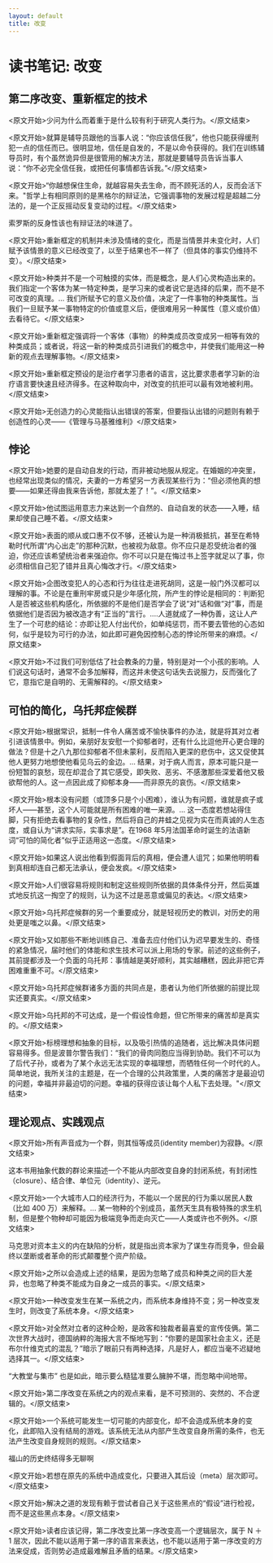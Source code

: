 ```yaml
---
layout: default
title: 改变
---
```


# 读书笔记: 改变


## 第二序改变、重新框定的技术

<原文开始>少问为什么而着重于是什么较有利于研究人类行为。</原文结束>

<原文开始>就算是辅导员跟他的当事人说：“你应该信任我”，他也只能获得缓刑犯一点的信任而已。很明显地，信任是自发的，不是以命令获得的。我们在训练辅导员时，有个虽然诡异但是很管用的解决方法，那就是要辅导员告诉当事人说：“你不必完全信任我，或把任何事情都告诉我。”</原文结束>

<原文开始>“你越想保住生命，就越容易失去生命，而不顾死活的人，反而会活下来。"哲学上有相同原则的是黑格尔的辩证法，它强调事物的发展过程是超越二分法的，是一个正反摇动反复变动的过程。</原文结束>

索罗斯的反身性该也有辩证法的味道了。

<原文开始>重新框定的机制并未涉及情绪的变化，而是当情景并未变化时，人们赋予该情景的意义已经改变了，以至于结果也不一样了（但具体的事实仍维持不变）。</原文结束>

<原文开始>种类并不是一个可触摸的实体，而是概念，是人们心灵构造出来的。我们指定一个客体为某一特定种类，是学习来的或者说它是选择的后果，而不是不可改变的真理。... 我们所赋予它的意义及价值，决定了一件事物的种类属性。当我们一旦赋予某一事物特定的价值或意义后，便很难用另一种属性（意义或价值）去看待它。</原文结束>

<原文开始>重新框定强调将一个客体（事物）的种类成员改变成另一相等有效的种类成员；或者说，将这一新的种类成员引进我们的概念中，并使我们能用这一种新的观点去理解事物。</原文结束>

<原文开始>重新框定预设的是治疗者学习患者的语言，这比要求患者学习新的治疗语言要快速且经济得多。在这种取向中，对改变的抗拒可以最有效地被利用。</原文结束>

<原文开始>无创造力的心灵能指认出错误的答案，但要指认出错的问题则有赖于创造性的心灵——《管理与马基雅维利》</原文结束>
## 悖论

<原文开始>她要的是自动自发的行动，而非被动地服从规定。在婚姻的冲突里，也经常出现类似的情况，夫妻的一方希望另一方表现某些行为：“但必须他真的想要——如果还得由我来告诉他，那就太差了！”。</原文结束>

<原文开始>他试图运用意志力来达到一个自然的、自动自发的状态——入睡，结果却使自己睡不着。</原文结束>

<原文开始>表面的顺从或口惠不仅不够，还被认为是一种消极抵抗，甚至在希特勒时代所谓“内心出走”的那种沉默，也被视为敌意。你不应只是忍受统治者的强迫，你还应该希望统治者来强迫你。你不可以只是在悔过书上签字就足以了事，你必须相信自己犯了错并且真心悔改才行。</原文结束>

<原文开始>企图改变犯人的心态和行为往往走进死胡同，这是一般门外汉都可以理解的事。不论是在重刑牢房或只是少年感化院，所产生的悖论是相同的：判断犯人是否被这些机构感化，所依据的不是他们是否学会了说“对”话和做“对”事，而是依据他们是否因为被改造才有“正当的”言行。....人道就成了一种伪善，这让人产生了一个可悲的结论：亦即让犯人付出代价，如单纯惩罚，而不要去管他的心态如何，似乎是较为可行的办法，如此即可避免因控制心态的悖论所带来的麻烦。</原文结束>

<原文开始>不过我们可别低估了社会教条的力量，特别是对一个小孩的影响。人们说这句话时，通常不会多加解释，而这并未使这句话失去说服力，反而强化了它，意指它是自明的、无需解释的。</原文结束>


## 可怕的简化，乌托邦症候群

<原文开始>根据常识，抵制一件令人痛苦或不愉快事件的办法，就是将其对立者引进该情景中。例如，亲朋好友安慰一个抑郁者时，还有什么比逗他开心更合理的做法？但是十之八九那位抑郁者不但未蒙利，反而陷入更深的悲伤中，这又促使其他人更努力地想使他看见乌云的金边。... 结果，对于病人而言，原本可能只是一份短暂的哀愁，现在却混合了其它感受，即失败、恶劣、不感激那些深爱着他又极欲帮他的人。这一点因此成了抑郁本身——而非原先的哀伤。</原文结束>

<原文开始>根本没有问题（或顶多只是个小困难），谁认为有问题，谁就是疯子或坏人——甚至，这个人可能就是所有困难的唯一来源。... 这一态度若想站得住脚，只有拒绝去看事物的复杂性，然后将自己的井蛙之见视为实在而真诚的人生态度，或自认为“讲求实际，实事求是”。在1968 年5月法国革命时诞生的法语新词“可怕的简化者”似乎正适用这一态度。</原文结束>

<原文开始>如果这人说出他看到假面背后的真相，便会遭人诅咒；如果他明明看到真相却连自己都无法承认，便会发疯。</原文结束>

<原文开始>人们很容易将规则和制定这些规则所依据的具体条件分开，然后英雄式地反抗这一掏空了的规则，认为这不过是恶意或偏见的表达。</原文结束>

<原文开始>乌托邦症候群的另一个重要成分，就是轻视历史的教训，对历史的用处更是嗤之以鼻。</原文结束>

<原文开始>又如那些不断地训练自己、准备去应付他们认为迟早要发生的、奇怪的紧急情况，届时他们的体能和求生技术可以派上用场的专家。前述的这些例子，其前提都涉及一个负面的乌托邦：事情越是美好顺利，其实越糟糕，因此非把它弄困难重重不可。</原文结束>

<原文开始>乌托邦症候群诸多方面的共同点是，患者认为他们所依据的前提比现实还要真实。</原文结束>

<原文开始>乌托邦的不可达成，是一个假设性命题，但它所带来的痛苦却是真实的。</原文结束>

<原文开始>标榜理想和抽象的目标，以及吸引热情的追随者，远比解决具体问题容易得多。但是波普尔警告我们：“我们的骨肉同胞应当得到协助。我们不可以为了后代子孙，或者为了某个永远无法实现的幸福理想，而牺牲任何一个时代的人。简单地说，我所关注的主题是，在一个合理的公共政策里，人类的痛苦才是最迫切的问题，幸福并非最迫切的问题。幸福的获得应该让每个人私下去处理。"</原文结束>


## 理论观点、实践观点

<原文开始>所有声音成为一个群，则其恒等成员(identity member)为寂静。</原文结束>

这本书用抽象代数的群论来描述一个不能从内部改变自身的封闭系统，有封闭性（closure）、结合律、单位元（identity）、逆元。

<原文开始>一个大城市人口的经济行为，不能以一个居民的行为乘以居民人数（比如 400 万）来解释。... 某一物种的个别成员，虽然天生具有极特殊的求生机制，但是整个物种却可能因为极端竞争而走向灭亡——人类或许也不例外。</原文结束>

马克思对资本主义的内在缺陷的分析，就是指出资本家为了谋生存而竞争，但会最终以垄断或者革命的形式颠覆整个资产阶级。

<原文开始>之所以会造成上述的结果，是因为忽略了成员和种类之间的巨大差异，也忽略了种类不能成为自身之一成员的事实。</原文结束>

<原文开始>一种改变发生在某一系统之内，而系统本身维持不变；另一种改变发生时，则改变了系统本身。</原文结束>

<原文开始>对全然对立者的这种企盼，是政客和独裁者最喜爱的宣传伎俩。第二次世界大战时，德国纳粹的海报大言不惭地写到：“你要的是国家社会主义，还是布尔什维克式的混乱？”暗示了眼前只有两种选择，凡是好人，都应当毫不迟疑地选择其一。</原文结束>

“大教堂与集市” 也是如此，暗示要么糙猛准要么臃肿不堪，而忽略中间地带。

<原文开始>第二序改变在系统之内的观点来看，是不可预测的、突然的、不合逻辑的。</原文结束>

<原文开始>一个系统可能发生一切可能的内部变化，却不会造成系统本身的变化，此即陷入没有结局的游戏。该系统无法从内部产生改变自身所需的条件，也无法产生改变自身规则的规则。</原文结束>

福山的历史终结得多无聊啊

<原文开始>若想在原先的系统中造成变化，只要进入其后设（meta）层次即可。</原文结束>

<原文开始>解决之道的发现有赖于尝试者自己关于这些黑点的“假设”进行检视，而不是这些黑点本身。</原文结束>

<原文开始>读者应该记得，第二序改变比第一序改变高一个逻辑层次，属于 N ＋ 1 层次，因此不能以适用于第一序的语言来表达，也不能以适用于第一序改变的方法来促成，否则势必造成最难解且矛盾的结果。</原文结束>

